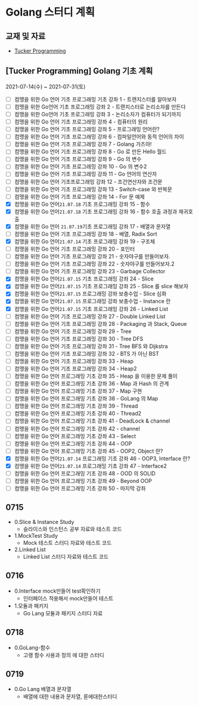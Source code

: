 # Golang 스터디 계획  
## 교재 및 자료  
- [Tucker Programming](https://www.youtube.com/watch?v=Tq3W8UyltFs&list=PLy-g2fnSzUTAaDcLW7hpq0e8Jlt7Zfgd6)  
## [Tucker Programming] Golang 기초 계획 
2021-07-14(수) ~ 2021-07-31(토)
- [ ]  컴맹을 위한 Go 언어 기초 프로그래밍 기초 강좌 1 - 트랜지스터를 알아보자
- [ ]  컴맹을 위한 Go언어 기초 프로그래밍 강좌 2 - 트랜지스터로 논리소자를 만든다
- [ ]  컴맹을 위한 Go언어 기초 프로그래밍 강좌 3 - 논리소자가 컴퓨터가 되기까지
- [ ]  컴맹을 위한 Go 언어 기초 프로그래밍 강좌 4 - 컴퓨터의 원리
- [ ]  컴맹을 위한 Go 언어 기초 프로그래밍 강좌 5 - 프로그래밍 언어란?
- [ ]  컴맹을 위한 Go 언어 기초 프로그래밍 강좌 6 - 컴파일언어와 동적 언어의 차이
- [ ]  컴맹을 위한 Go 언어 기초 프로그래밍 강좌 7 - Golang 가즈아!
- [ ]  컴맹을 위한 Go 언어 기초 프로그래밍 강좌 8 - Go 로 만든 Hello 월드
- [ ]  컴맹을 위한 Go 언어 기초 프로그래밍 강좌 9 - Go 의 변수
- [ ]  컴맹을 위한 Go 언어 기초 프로그래밍 강좌 10 - Go 의 변수2
- [ ]  컴맹을 위한 Go 언어 기초 프로그래밍 강좌 11 - Go 언어의 연산자
- [ ]  컴맹을 위한 Go 언어 기초프로그래밍 강좌 12 - 조건연산자와 조건문
- [ ]  컴맹을 위한 Go 언어 기초 프로그래밍 강좌 13 - Switch-case 와 반복문
- [ ]  컴맹을 위한 Go 언어 기초 프로그래밍 강좌 14 - For 문 예제
- [x]  컴맹을 위한 Go 언어`21.07.18` 기초 프로그래밍 강좌 15 - 함수
- [x]  컴맹을 위한 Go 언어`21.07.18` 기초 프로그래밍 강좌 16 - 함수 호출 과정과 재귀호출
- [x]  컴맹을 위한 Go 언어 `21.07.19`기초 프로그래밍 강좌 17 - 배열과 문자열
- [ ]  컴맹을 위한 Go 언어 기초 프로그래밍 강좌 18 - 배열, Radix Sort
- [x]  컴맹을 위한 Go 언어`21.07.14` 기초 프로그래밍 강좌 19 - 구조체
- [ ]  컴맹을 위한 Go 언어 기초 프로그래밍 강좌 20 - 포인터
- [ ]  컴맹을 위한 Go 언어 기초 프로그래밍 강좌 21 - 숫자야구를 만들어보자.
- [ ]  컴맹을 위한 Go 언어 기초 프로그래밍 강좌 22 - 숫자야구를 만들어보자.2
- [ ]  컴맹을 위한 Go 언어 기초 프로그래밍 강좌 23 - Garbage Collector
- [x]  컴맹을 위한 Go 언어`21.07.15` 기초 프로그래밍 강좌 24 - Slice
- [x]  컴맹을 위한 Go 언어`21.07.15` 기초 프로그래밍 강좌 25 - Slice 를 slice 해보자
- [x]  컴맹을 위한 Go 언어`21.07.15` 프로그래밍 강좌 보충수업 - Slice 심화
- [x]  컴맹을 위한 Go 언어`21.07.15` 프로그래밍 강좌 보충수업 - Instance 란
- [x]  컴맹을 위한 Go 언어`21.07.15` 기초 프로그래밍 강좌 26 - Linked List
- [ ]  컴맹을 위한 Go 언어 기초 프로그래밍 강좌 27 - Double Linked List
- [ ]  컴맹을 위한 Go 언어 기초 프로그래밍 강좌 28 - Packaging 과 Stack, Queue
- [ ]  컴맹을 위한 Go 언어 기초 프로그래밍 강좌 29 - Tree
- [ ]  컴맹을 위한 Go 언어 기초 프로그래밍 강좌 30 - Tree DFS
- [ ]  컴맹을 위한 Go 언어 기초 프로그래밍 강좌 31 - Tree BFS 와 Dijkstra
- [ ]  컴맹을 위한 Go 언어 기초 프로그래밍 강좌 32 - BTS 가 아닌 BST
- [ ]  컴맹을 위한 Go 언어 기초 프로그래밍 강좌 33 - Heap
- [ ]  컴맹을 위한 Go 언어 기초 프로그래밍 강좌 34 - Heap2
- [ ]  컴맹을 위한 Go 언어 프로그래밍 기초 강좌 35 - Heap 을 이용한 문제 풀이
- [ ]  컴맹을 위한 Go 언어 프로그래밍 기초 강좌 36 - Map 과 Hash 의 관계
- [ ]  컴맹을 위한 Go 언어 프로그래밍 기초 강좌 37 - Map 구현
- [ ]  컴맹을 위한 Go 언어 프로그래밍 기초 강좌 38 - GoLang 의 Map
- [ ]  컴맹을 위한 Go 언어 프로그래밍 기초 강좌 39 - Thread
- [ ]  컴맹을 위한 Go 언어 프로그래밍 기초 강좌 40 - Thread2
- [ ]  컴맹을 위한 Go 언어 프로그래밍 기초 강좌 41 - DeadLock & channel
- [ ]  컴맹을 위한 Go 언어 프로그래밍 기초 강좌 42 - channel
- [ ]  컴맹을 위한 Go 언어 프로그래밍 기초 강좌 43 - Select
- [ ]  컴맹을 위한 Go 언어 프로그래밍 기초 강좌 44 - OOP
- [ ]  컴맹을 위한 Go 언어 프로그래밍 기초 강좌 45 - OOP2, Object 란?
- [x]  컴맹을 위한 Go 언어`21.07.14` 프로그래밍 기초 강좌 46 - OOP3, Interface 란?
- [x]  컴맹을 위한 Go 언어`21.07.14` 프로그래밍 기초 강좌 47 - Interface2
- [ ]  컴맹을 위한 Go 언어 프로그래밍 기초 강좌 48 - OOD 의 SOLID
- [ ]  컴맹을 위한 Go 언어 프로그래밍 기초 강좌 49 - Beyond OOP
- [ ]  컴맹을 위한 Go 언어 프로그래밍 기초 강좌 50 - 마지막 강좌  
## 0715
- 0.Slice & Instance Study
  - 슬라이스와 인스턴스 공부 자료와 테스트 코드
- 1.MockTest Study
  - Mock 테스트 스터디 자료와 테스트 코드  
- 2.Linked List
  - Linked List 스터디 자료와 테스트 코드  
## 0716  
- 0.Interface mock만들어 test확인하기  
  - 인터페이스 적용해서 mock만들어 테스트 
- 1.모듈과 패키지  
  - Go Lang 모듈과 패키지 스터디 자료  
## 0718
- 0.GoLang-함수 
  - 고랭 함수 사용과 정의 에 대한 스터디    
## 0719
- 0.Go Lang 배열과 문자열
  - 배열에 대한 내용과 문자열, 룬에대한스터디  